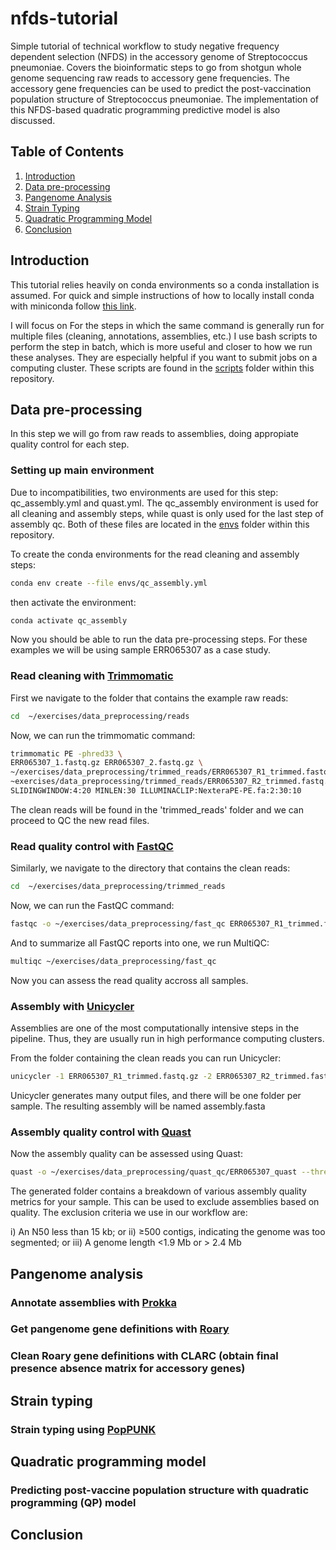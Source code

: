 # nfds-tutorial
Simple tutorial of technical workflow to study negative frequency dependent selection (NFDS) in the accessory genome of Streptococcus pneumoniae. Covers the bioinformatic steps to go from shotgun whole genome sequencing raw reads to accessory gene frequencies. The accessory gene frequencies can be used to predict the post-vaccination population structure of Streptococcus pneumoniae. The implementation of this NFDS-based quadratic programming predictive model is also discussed.

## Table of Contents
1. [Introduction](#introduction)
2. [Data pre-processing](#data-pre-processing)
3. [Pangenome Analysis](#pangenome-analysis)
4. [Strain Typing](#strain-typing)
5. [Quadratic Programming Model](#quadratic-programming-model)
6. [Conclusion](#conclusion)

## Introduction

This tutorial relies heavily on conda environments so a conda installation is assumed. For quick and simple instructions of how to locally install conda with miniconda follow [this link](https://docs.anaconda.com/free/miniconda/#quick-command-line-install).

I will focus on For the steps in which the same command is generally run for multiple files (cleaning, annotations, assemblies, etc.) I use bash scripts to perform the step in batch, which is more useful and closer to how we run these analyses. They are especially helpful if you want to submit jobs on a computing cluster. These scripts are found in the [scripts](/scripts) folder within this repository.

## Data pre-processing

In this step we will go from raw reads to assemblies, doing appropiate quality control for each step. 

### Setting up main environment

Due to incompatibilities, two environments are used for this step: qc_assembly.yml and quast.yml. The qc_assembly environment is used for all cleaning and assembly steps, while quast is only used for the last step of assembly qc. Both of these files are located in the [envs](/envs) folder within this repository.

To create the conda environments for the read cleaning and assembly steps:

```bash
conda env create --file envs/qc_assembly.yml
```

then activate the environment:

```bash
conda activate qc_assembly
```

Now you should be able to run the data pre-processing steps. For these examples we will be using sample ERR065307 as a case study.

### Read cleaning with [Trimmomatic](https://github.com/timflutre/trimmomatic)

First we navigate to the folder that contains the example raw reads:

```bash
cd  ~/exercises/data_preprocessing/reads
```
Now, we can run the trimmomatic command:

```bash
trimmomatic PE -phred33 \
ERR065307_1.fastq.gz ERR065307_2.fastq.gz \
~/exercises/data_preprocessing/trimmed_reads/ERR065307_R1_trimmed.fastq.gz /dev/null \
~exercises/data_preprocessing/trimmed_reads/ERR065307_R2_trimmed.fastq.gz /dev/null \
SLIDINGWINDOW:4:20 MINLEN:30 ILLUMINACLIP:NexteraPE-PE.fa:2:30:10
```
The clean reads will be found in the 'trimmed_reads' folder and we can proceed to QC the new read files.

### Read quality control with [FastQC](https://github.com/s-andrews/FastQC)

Similarly, we navigate to the directory that contains the clean reads:

```bash
cd  ~/exercises/data_preprocessing/trimmed_reads
```
Now, we can run the FastQC command:

```bash
fastqc -o ~/exercises/data_preprocessing/fast_qc ERR065307_R1_trimmed.fastq.gz ERR065307_R2_trimmed.fastq.gz
```
And to summarize all FastQC reports into one, we run MultiQC:

```bash
multiqc ~/exercises/data_preprocessing/fast_qc
```
Now you can assess the read quality accross all samples.

### Assembly with [Unicycler](https://github.com/rrwick/Unicycler?tab=readme-ov-file#quick-usage)

Assemblies are one of the most computationally intensive steps in the pipeline. Thus, they are usually run in high performance computing clusters. 

From the folder containing the clean reads you can run Unicycler:

```bash
unicycler -1 ERR065307_R1_trimmed.fastq.gz -2 ERR065307_R2_trimmed.fastq.gz -o ~/exercises/data_preprocessing/assemblies/ERR065307_assembly
```
Unicycler generates many output files, and there will be one folder per sample. The resulting assembly will be named assembly.fasta

### Assembly quality control with [Quast](https://github.com/ablab/quast)

Now the assembly quality can be assessed using Quast:

```bash
quast -o ~/exercises/data_preprocessing/quast_qc/ERR065307_quast --threads 4 ~/exercises/data_preprocessing/assemblies/ERR065307_assembly/assembly.fasta
```
The generated folder contains a breakdown of various assembly quality metrics for your sample. This can be used to exclude assemblies based on quality. The exclusion criteria we use in our workflow are:

i) An N50 less than 15 kb; or
ii) ≥500 contigs, indicating the genome was too segmented; or 
iii) A genome length <1.9 Mb or > 2.4 Mb

## Pangenome analysis

### Annotate assemblies with [Prokka](https://github.com/tseemann/prokka)

### Get pangenome gene definitions with [Roary](https://github.com/sanger-pathogens/Roary)

### Clean Roary gene definitions with CLARC (obtain final presence absence matrix for accessory genes)

## Strain typing 

### Strain typing using [PopPUNK](https://github.com/bacpop/PopPUNK)

## Quadratic programming model 

### Predicting post-vaccine population structure with quadratic programming (QP) model

## Conclusion


